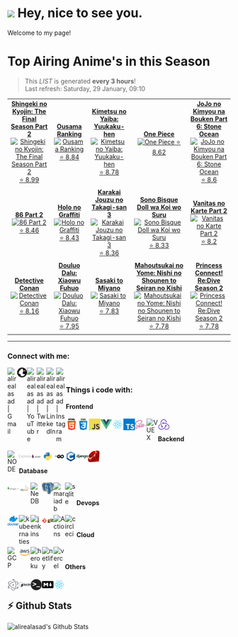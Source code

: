 <h1><img src="https://emojis.slackmojis.com/emojis/images/1531849430/4246/blob-sunglasses.gif?1531849430" width="30"/> Hey, nice to see you.</h1>


<p>Welcome to my page!</p>

# Top Airing Anime's in this Season
> This <i>LIST</i> is generated <b>every 3 hours</b>!</br>Last refresh: Saturday, 29 January, 09:10<br /></p>

|   |   |   |   |  |
| :---:         |     :---:      |          :---: | :---:         |     :---:      |
|[**Shingeki no Kyojin: The Final Season Part 2** ![Shingeki no Kyojin: The Final Season Part 2](https:&#x2F;&#x2F;cdn.myanimelist.net&#x2F;images&#x2F;anime&#x2F;1948&#x2F;120625.jpg?s&#x3D;53584a9c479506f8c779fb38b02d1a6d)  :star:  8.99 ](https:&#x2F;&#x2F;myanimelist.net&#x2F;anime&#x2F;48583&#x2F;Shingeki_no_Kyojin__The_Final_Season_Part_2) |[**Ousama Ranking** ![Ousama Ranking](https:&#x2F;&#x2F;cdn.myanimelist.net&#x2F;images&#x2F;anime&#x2F;1347&#x2F;117616.jpg?s&#x3D;1fc7d9cfcad3dfca1cee2e11b5b74ef4)  :star:  8.84 ](https:&#x2F;&#x2F;myanimelist.net&#x2F;anime&#x2F;40834&#x2F;Ousama_Ranking) |[**Kimetsu no Yaiba: Yuukaku-hen** ![Kimetsu no Yaiba: Yuukaku-hen](https:&#x2F;&#x2F;cdn.myanimelist.net&#x2F;images&#x2F;anime&#x2F;1908&#x2F;120036.jpg?s&#x3D;34065463bac342e6efe8bfdbed5d24de)  :star:  8.78 ](https:&#x2F;&#x2F;myanimelist.net&#x2F;anime&#x2F;47778&#x2F;Kimetsu_no_Yaiba__Yuukaku-hen) |[**One Piece** ![One Piece](https:&#x2F;&#x2F;cdn.myanimelist.net&#x2F;images&#x2F;anime&#x2F;6&#x2F;73245.jpg?s&#x3D;f792b8c9e28534ae455d06b15e686a14)  :star:  8.62 ](https:&#x2F;&#x2F;myanimelist.net&#x2F;anime&#x2F;21&#x2F;One_Piece) |[**JoJo no Kimyou na Bouken Part 6: Stone Ocean** ![JoJo no Kimyou na Bouken Part 6: Stone Ocean](https:&#x2F;&#x2F;cdn.myanimelist.net&#x2F;images&#x2F;anime&#x2F;1896&#x2F;119844.jpg?s&#x3D;ad994ecd980913daa64c84a5a3da11bb)  :star:  8.6 ](https:&#x2F;&#x2F;myanimelist.net&#x2F;anime&#x2F;48661&#x2F;JoJo_no_Kimyou_na_Bouken_Part_6__Stone_Ocean) |
|[**86 Part 2** ![86 Part 2](https:&#x2F;&#x2F;cdn.myanimelist.net&#x2F;images&#x2F;anime&#x2F;1321&#x2F;117508.jpg?s&#x3D;c65bc9967a249eb362a1e037e13ebd73)  :star:  8.46 ](https:&#x2F;&#x2F;myanimelist.net&#x2F;anime&#x2F;48569&#x2F;86_Part_2) |[**Holo no Graffiti** ![Holo no Graffiti](https:&#x2F;&#x2F;cdn.myanimelist.net&#x2F;images&#x2F;anime&#x2F;1259&#x2F;110227.jpg?s&#x3D;08c77f58ab974a8fc36af5e2eac9040a)  :star:  8.43 ](https:&#x2F;&#x2F;myanimelist.net&#x2F;anime&#x2F;44042&#x2F;Holo_no_Graffiti) |[**Karakai Jouzu no Takagi-san 3** ![Karakai Jouzu no Takagi-san 3](https:&#x2F;&#x2F;cdn.myanimelist.net&#x2F;images&#x2F;anime&#x2F;1861&#x2F;120361.jpg?s&#x3D;5334524cd9458aa6780d00471b2f07d7)  :star:  8.36 ](https:&#x2F;&#x2F;myanimelist.net&#x2F;anime&#x2F;49721&#x2F;Karakai_Jouzu_no_Takagi-san_3) |[**Sono Bisque Doll wa Koi wo Suru** ![Sono Bisque Doll wa Koi wo Suru](https:&#x2F;&#x2F;cdn.myanimelist.net&#x2F;images&#x2F;anime&#x2F;1179&#x2F;119897.jpg?s&#x3D;f642a2bad47bf9e016ec0efceb5bd13b)  :star:  8.33 ](https:&#x2F;&#x2F;myanimelist.net&#x2F;anime&#x2F;48736&#x2F;Sono_Bisque_Doll_wa_Koi_wo_Suru) |[**Vanitas no Karte Part 2** ![Vanitas no Karte Part 2](https:&#x2F;&#x2F;cdn.myanimelist.net&#x2F;images&#x2F;anime&#x2F;1247&#x2F;120579.jpg?s&#x3D;3d43a809085974215b6002b74e1efe88)  :star:  8.2 ](https:&#x2F;&#x2F;myanimelist.net&#x2F;anime&#x2F;49114&#x2F;Vanitas_no_Karte_Part_2) |
|[**Detective Conan** ![Detective Conan](https:&#x2F;&#x2F;cdn.myanimelist.net&#x2F;images&#x2F;anime&#x2F;7&#x2F;75199.jpg?s&#x3D;529dd40c117676c23a713a83ffc0a87f)  :star:  8.16 ](https:&#x2F;&#x2F;myanimelist.net&#x2F;anime&#x2F;235&#x2F;Detective_Conan) |[**Douluo Dalu: Xiaowu Fuhuo** ![Douluo Dalu: Xiaowu Fuhuo](https:&#x2F;&#x2F;cdn.myanimelist.net&#x2F;images&#x2F;anime&#x2F;1824&#x2F;119398.jpg?s&#x3D;4696d902529a0ab993bc0864ba543074)  :star:  7.95 ](https:&#x2F;&#x2F;myanimelist.net&#x2F;anime&#x2F;50364&#x2F;Douluo_Dalu__Xiaowu_Fuhuo) |[**Sasaki to Miyano** ![Sasaki to Miyano](https:&#x2F;&#x2F;cdn.myanimelist.net&#x2F;images&#x2F;anime&#x2F;1182&#x2F;119308.jpg?s&#x3D;fb09fa9a74658a56229af3a27d597ef1)  :star:  7.83 ](https:&#x2F;&#x2F;myanimelist.net&#x2F;anime&#x2F;44055&#x2F;Sasaki_to_Miyano) |[**Mahoutsukai no Yome: Nishi no Shounen to Seiran no Kishi** ![Mahoutsukai no Yome: Nishi no Shounen to Seiran no Kishi](https:&#x2F;&#x2F;cdn.myanimelist.net&#x2F;images&#x2F;anime&#x2F;1454&#x2F;117626.jpg?s&#x3D;8a7f21b432806bcf6f8a3412af7c8937)  :star:  7.78 ](https:&#x2F;&#x2F;myanimelist.net&#x2F;anime&#x2F;48438&#x2F;Mahoutsukai_no_Yome__Nishi_no_Shounen_to_Seiran_no_Kishi) |[**Princess Connect! Re:Dive Season 2** ![Princess Connect! Re:Dive Season 2](https:&#x2F;&#x2F;cdn.myanimelist.net&#x2F;images&#x2F;anime&#x2F;1906&#x2F;117145.jpg?s&#x3D;e7833d40d1800f158e0294583af4e3f8)  :star:  7.78 ](https:&#x2F;&#x2F;myanimelist.net&#x2F;anime&#x2F;42670&#x2F;Princess_Connect_Re_Dive_Season_2) |



---
### Connect with me:

[<img align="left" alt="alirealasad | Gmail" width="22px" src="https://cdn.jsdelivr.net/npm/simple-icons@v3/icons/gmail.svg" />][email]
[<img align="left" alt="asadali.netlify.app" width="22px" src="https://raw.githubusercontent.com/iconic/open-iconic/master/svg/globe.svg" />][website]
[<img align="left" alt="alirealasad | YouTube" width="22px" src="https://cdn.jsdelivr.net/npm/simple-icons@v3/icons/youtube.svg" />][youtube]
[<img align="left" alt="alirealasad | Twitter" width="22px" src="https://cdn.jsdelivr.net/npm/simple-icons@v3/icons/twitter.svg" />][twitter]
[<img align="left" alt="alirealasad | LinkedIn" width="22px" src="https://cdn.jsdelivr.net/npm/simple-icons@v3/icons/linkedin.svg" />][linkedin]
[<img align="left" alt="alirealasad | Instagram" width="22px" src="https://cdn.jsdelivr.net/npm/simple-icons@v3/icons/instagram.svg" />][instagram]

<br />

### Things i code with:
#### Frontend

[<img align="left" alt="HTML5" width="26px" src="https://raw.githubusercontent.com/github/explore/80688e429a7d4ef2fca1e82350fe8e3517d3494d/topics/html/html.png" />][htmlplaylist]
[<img align="left" alt="CSS3" width="26px" src="https://raw.githubusercontent.com/github/explore/80688e429a7d4ef2fca1e82350fe8e3517d3494d/topics/css/css.png" />][cssplaylist]
[<img align="left" alt="Javascript" width="26px" src="https://raw.githubusercontent.com/github/explore/80688e429a7d4ef2fca1e82350fe8e3517d3494d/topics/javascript/javascript.png" />][jsplaylist]
[<img align="left" alt="VUE" width="26px" src="https://raw.githubusercontent.com/github/explore/80688e429a7d4ef2fca1e82350fe8e3517d3494d/topics/vue/vue.png" />](https://vuejs.org/)
[<img align="left" alt="REACT" width="26px" src="https://raw.githubusercontent.com/github/explore/80688e429a7d4ef2fca1e82350fe8e3517d3494d/topics/react/react.png" />](https://reactjs.org/)
[<img align="left" alt="typescript" width="26px" src="https://raw.githubusercontent.com/github/explore/80688e429a7d4ef2fca1e82350fe8e3517d3494d/topics/typescript/typescript.png" />](https://www.typescriptlang.org/)
[<img align="left" alt="SCSS" width="26px" src="https://raw.githubusercontent.com/github/explore/80688e429a7d4ef2fca1e82350fe8e3517d3494d/topics/sass/sass.png" />](https://sass-lang.com/)
[<img align="left" alt="VUEX" width="26px" src="https://user-images.githubusercontent.com/7110136/29002857-9e802f08-7ab4-11e7-9c31-604b5d0d0c19.png" />](https://vuex.vuejs.org/)
[<img align="left" alt="REDUX" width="26px" src="https://raw.githubusercontent.com/github/explore/80688e429a7d4ef2fca1e82350fe8e3517d3494d/topics/redux/redux.png" />](https://redux.js.org/)
<br />

#### Backend

[<img align="left" alt="NODE" width="26px" src="https://avatars3.githubusercontent.com/u/9950313?s=200&v=4" />](https://nodejs.org/en/)
[<img align="left" alt="express" width="26px" src="https://raw.githubusercontent.com/github/explore/80688e429a7d4ef2fca1e82350fe8e3517d3494d/topics/express/express.png" />](https://www.express.com/)
[<img align="left" alt="elixir" width="26px" src="https://raw.githubusercontent.com/github/explore/d106aa3f6fa091ab80ab5c8cf0d931baff3caaea/topics/elixir/elixir.png" />](https://elixir-lang.org/getting-started/introduction.html)
[<img align="left" alt="python" width="26px" src="https://raw.githubusercontent.com/github/explore/80688e429a7d4ef2fca1e82350fe8e3517d3494d/topics/python/python.png" />](https://www.python.org/)
[<img align="left" alt="GO" width="26px" src="https://raw.githubusercontent.com/github/explore/80688e429a7d4ef2fca1e82350fe8e3517d3494d/topics/go/go.png" />](https://golang.org/)
[<img align="left" alt="C" width="26px" src="https://raw.githubusercontent.com/github/explore/80688e429a7d4ef2fca1e82350fe8e3517d3494d/topics/c/c.png" />](https://www.cprogramming.com/)
[<img align="left" alt="django" width="26px" src="https://raw.githubusercontent.com/github/explore/80688e429a7d4ef2fca1e82350fe8e3517d3494d/topics/django/django.png" />](https://www.djangoproject.com/)
[<img align="left" alt="ruby" width="26px" src="https://raw.githubusercontent.com/github/explore/80688e429a7d4ef2fca1e82350fe8e3517d3494d/topics/ruby/ruby.png" />](https://www.ruby-lang.org/en/)
<br />

#### Database

[<img align="left" alt="mongodb" width="26px" src="https://raw.githubusercontent.com/github/explore/80688e429a7d4ef2fca1e82350fe8e3517d3494d/topics/mongodb/mongodb.png" />](https://www.mongodb.com/)
[<img align="left" alt="mysql" width="26px" src="https://raw.githubusercontent.com/github/explore/80688e429a7d4ef2fca1e82350fe8e3517d3494d/topics/mysql/mysql.png" />](https://www.mysql.com/)
[<img align="left" alt="NeDB" width="26px" src="https://camo.githubusercontent.com/bed5a99a9fe4e543269919d65aea0910cc73ccad/687474703a2f2f692e696d6775722e636f6d2f394f31784846622e706e67" />](https://dbdb.io/db/nedb)
[<img align="left" alt="postgresql" width="26px" src="https://raw.githubusercontent.com/github/explore/80688e429a7d4ef2fca1e82350fe8e3517d3494d/topics/postgresql/postgresql.png" />](https://www.postgresql.org/)
[<img align="left" alt="mariadb" width="26px" src="https://avatars0.githubusercontent.com/u/4739304?s=200&v=4" />](https://mariadb.org/)
[<img align="left" alt="sqlite" width="26px" src="https://www.sqlite.org/images/sqlite370_banner.gif" />](https://www.sqlite.org/index.html)
<br />

#### Devops

[<img align="left" alt="docker" width="26px" src="https://raw.githubusercontent.com/github/explore/80688e429a7d4ef2fca1e82350fe8e3517d3494d/topics/docker/docker.png" />](https://www.docker.com/)
[<img align="left" alt="kubernaties" width="26px" src="https://avatars3.githubusercontent.com/u/13629408?s=200&v=4" />](https://kubernetes.io/)
[<img align="left" alt="jenkins" width="26px" src="https://jenkins.io/sites/default/files/jenkins_logo.png" />](https://www.jenkins.io/)
[<img align="left" alt="git" width="26px" src="https://raw.githubusercontent.com/github/explore/80688e429a7d4ef2fca1e82350fe8e3517d3494d/topics/git/git.png" />][gitplaylist]
[<img align="left" alt="Actions" width="26px" src="https://avatars0.githubusercontent.com/u/44036562?s=200&v=4" />](https://github.com/features/actions)
[<img align="left" alt="circleci" width="26px" src="https://avatars2.githubusercontent.com/u/1231870?s=200&v=4" />](https://circleci.com/)
<br />

#### Cloud

[<img align="left" alt="GCP" width="26px" src="https://avatars0.githubusercontent.com/u/2810941?s=200&v=4" />](https://cloud.google.com/)
[<img align="left" alt="AWS" width="26px" src="https://raw.githubusercontent.com/github/explore/fbceb94436312b6dacde68d122a5b9c7d11f9524/topics/aws/aws.png" />](https://aws.amazon.com/)
[<img align="left" alt="heroku" width="26px" src="https://avatars3.githubusercontent.com/u/23211?s=200&v=4" />](http://www.heroku.com/)
[<img align="left" alt="netlify" width="26px" src="https://avatars0.githubusercontent.com/u/7892489?s=200&v=4" />](https://www.netlify.com/)
[<img align="left" alt="vercel" width="26px" src="https://avatars1.githubusercontent.com/u/14985020?s=200&v=4" />](https://vercel.com/)
<br />

#### Others

[<img align="left" alt="electron" width="26px" src="https://raw.githubusercontent.com/github/explore/80688e429a7d4ef2fca1e82350fe8e3517d3494d/topics/electron/electron.png" />](https://www.electronjs.org/)
[<img align="left" alt="bash" width="26px" src="https://raw.githubusercontent.com/github/explore/80688e429a7d4ef2fca1e82350fe8e3517d3494d/topics/bash/bash.png" />](https://www.youtube.com/channel/UC39bf-FZ8f4Om1TJKYY9klQ?view_as=subscriber)
[<img align="left" alt="terminal" width="26px" src="https://raw.githubusercontent.com/github/explore/80688e429a7d4ef2fca1e82350fe8e3517d3494d/topics/terminal/terminal.png" />](https://www.youtube.com/channel/UC39bf-FZ8f4Om1TJKYY9klQ?view_as=subscriber)
[<img align="left" alt="markdown" width="26px" src="https://raw.githubusercontent.com/github/explore/80688e429a7d4ef2fca1e82350fe8e3517d3494d/topics/markdown/markdown.png" />](https://www.youtube.com/channel/UC39bf-FZ8f4Om1TJKYY9klQ?view_as=subscriber)
[<img align="left" alt="react-native" width="26px" src="https://raw.githubusercontent.com/github/explore/80688e429a7d4ef2fca1e82350fe8e3517d3494d/topics/react-native/react-native.png" />](https://reactnative.dev/)
<br />

## :zap: Github Stats
<img align="left" alt="alirealasad's Github Stats" src="https://github-readme-stats.codestackr.vercel.app/api?username=alirealasad&show_icons=true&hide_border=true" />

[email]: mailto:alirealasad@gmail.com
[website]: https://asadali.netlify.app/
[twitter]: https://twitter.com/alirealasad
[youtube]: https://youtube.com/codingwithasad
[instagram]: https://instagram.com/alirealasad
[linkedin]: https://linkedin.com/in/alirealasad
[htmlplaylist]: https://www.youtube.com/watch?v=aXIvcQZnR54&list=PL1QSoy44luSTuHIj1BkuMDM8Q2Wdn7Suh
[cssplaylist]: https://www.youtube.com/watch?v=N9E62IZUozc&list=PL1QSoy44luSSuWfX_ythMGGBag-WtgDFc
[jsplaylist]: https://www.youtube.com/watch?v=JOj8tmvMnDU&list=PL1QSoy44luSRsNLpOX_jiERHTvyDGnMud
[gitplaylist]: https://www.youtube.com/watch?v=YErjziccNg4&list=PL1QSoy44luST0ZQxRwq98e0y4mMw3mr6C
